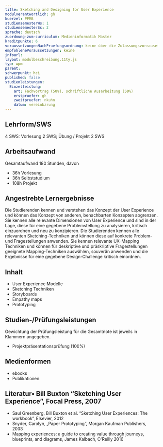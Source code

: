 ```yaml
---
title: Sketching and Designing for User Experience
modulverantwortlich: gh
kuerzel: PPMB
studiensemesterWs: 1
studiensemesterSs: 2
sprache: deutsch
zuordnung-zum-curriculum: Medieninformatik Master
kreditpunkte: 6
voraussetzungenNachPruefungsordnung: keine über die Zulassungsvorrausetzungen zum Studium hinausgehenden
empfohleneVoraussetzungen: keine
infourl: 
layout: modulbeschreibung.11ty.js
typ: wpm
parent:
schwerpunkt: hci
published: false
studienleistungen:
  Einzelleistung:
    art: Fachvortrag (50%), schriftliche Ausarbeitung (50%)
    erstpruefer: gh
    zweitpruefer: nkuhn
    datum: vereinbarung
---
```


## Lehrform/SWS

4 SWS: Vorlesung 2 SWS; Übung / Projekt 2 SWS

## Arbeitsaufwand
Gesamtaufwand 180 Stunden, davon
- 36h Vorlesung
- 36h Selbststudium
- 108h Projekt



## Angestrebte Lernergebnisse
Die Studierenden kennen und verstehen das Konzept der User Experience und können das Konzept von anderen, benachbarten Konzepten abgrenzen. Sie kennen alle relevante Dimensionen von User Experience und sind in der Lage, diese für eine gegebene Problemstellung zu analysieren, kritisch einzuordnen und neu zu konzipieren. Die Studierenden kennen alle relevanten Sketching-Techniken und können diese auf konkrete Problem- und Fragestellungen anwenden. Sie kennen relevante UX-Mapping Techniken und können für deskriptive und präskriptive Fragestellungen geeignete Mapping-Techniken auswählen, souverän anwenden und die Ergebnisse für eine gegebene Design-Challenge kritisch einordnen.



## Inhalt
- User Experience Modelle
- Sketching Techniken
- Storyboards
- Empathy maps
- Prototyping

## Studien-/Prüfungsleistungen
Gewichtung der Prüfungsleistung für die Gesamtnote ist jeweils in Klammern angegeben.
- Projektpräsentationsprüfung (100%)

## Medienformen
- ebooks
- Publikationen


## Literatur• Bill Buxton “Sketching User Experience”, Focal Press, 2007
- Saul Greenberg, Bill Buxton et al. “Sketching User Experiences: The workbook”, Elsevier, 2012
- Snyder, Carolyn, „Paper Prototyping“, Morgan Kaufman Publishers, 2003
- Mapping experiences: a guide to creating value through journeys, blueprints, and diagrams, James Kalbach, O'Reilly 2016
